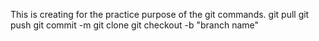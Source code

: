 This is creating for the practice purpose of the git commands.
git pull
git push
git commit -m
git clone
git checkout -b "branch name"